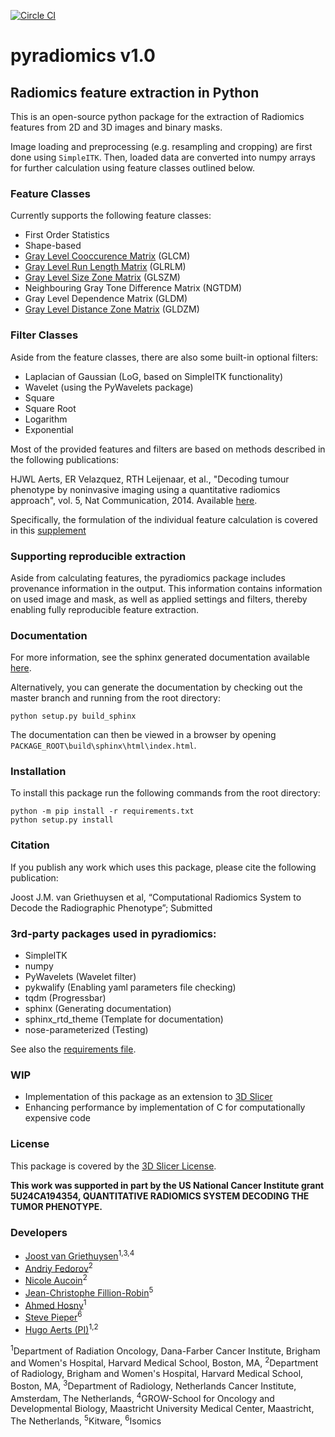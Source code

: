 
[![Circle CI](https://circleci.com/gh/Radiomics/pyradiomics.svg?style=svg&circle-token=a4748cf0de5fad2c12bc93a485282378551c3584)](https://circleci.com/gh/Radiomics/pyradiomics)

# pyradiomics v1.0

## Radiomics feature extraction in Python

This is an open-source python package for the extraction of Radiomics features from 2D and 3D images and 
binary masks.

Image loading and preprocessing (e.g. resampling and cropping) are first done using `SimpleITK`. 
Then, loaded data are converted into numpy arrays for further calculation using feature classes
outlined below.

### Feature Classes
Currently supports the following feature classes:

 - First Order Statistics
 - Shape-based
 - [Gray Level Cooccurence Matrix](https://en.wikipedia.org/wiki/Co-occurrence_matrix) (GLCM)
 - [Gray Level Run Length Matrix](http://www.insight-journal.org/browse/publication/231) (GLRLM)
 - [Gray Level Size Zone Matrix](https://en.wikipedia.org/wiki/Gray_level_size_zone_matrix) (GLSZM)
 - Neighbouring Gray Tone Difference Matrix (NGTDM)
 - Gray Level Dependence Matrix (GLDM)
 - [Gray Level Distance Zone Matrix](http://thibault.biz/Research/ThibaultMatrices/GLDZM/GLDZM.html) (GLDZM)

### Filter Classes
Aside from the feature classes, there are also some built-in optional filters:

- Laplacian of Gaussian (LoG, based on SimpleITK functionality)
- Wavelet (using the PyWavelets package)
- Square
- Square Root
- Logarithm
- Exponential

Most of the provided features and filters are based on methods described in the following publications:

HJWL Aerts, ER Velazquez, RTH Leijenaar, et al., "Decoding tumour phenotype by noninvasive imaging using a quantitative radiomics approach", vol. 5, Nat Communication, 2014. Available [here](http://www.nature.com/ncomms/2014/140603/ncomms5006/full/ncomms5006.html).

Specifically, the formulation of the individual feature calculation is covered in this [supplement](http://www.nature.com/ncomms/2014/140603/ncomms5006/extref/ncomms5006-s1.pdf)

### Supporting reproducible extraction
Aside from calculating features, the pyradiomics package includes provenance information in the
output. This information contains information on used image and mask, as well as applied settings
and filters, thereby enabling fully reproducible feature extraction.

### Documentation

For more information, see the sphinx generated documentation available [here](http://pyradiomics.readthedocs.io/).

Alternatively, you can generate the documentation by checking out the master branch and running from the root directory:

    python setup.py build_sphinx

The documentation can then be viewed in a browser by opening `PACKAGE_ROOT\build\sphinx\html\index.html`. 

### Installation

To install this package run the following commands from the root directory:

    python -m pip install -r requirements.txt
    python setup.py install

### Citation 
If you publish any work which uses this package, please cite the following publication:

Joost J.M. van Griethuysen et al, “Computational Radiomics System to Decode the Radiographic Phenotype”; Submitted

### 3rd-party packages used in pyradiomics:

 - SimpleITK
 - numpy
 - PyWavelets (Wavelet filter)
 - pykwalify (Enabling yaml parameters file checking)
 - tqdm (Progressbar)
 - sphinx (Generating documentation)
 - sphinx_rtd_theme (Template for documentation)
 - nose-parameterized (Testing)

See also the [requirements file](requirements.txt).

### WIP
 - Implementation of this package as an extension to [3D Slicer](https://github.com/Slicer/Slicer)
 - Enhancing performance by implementation of C for computationally expensive code

### License
This package is covered by the [3D Slicer License](LICENSE.txt).

**This work was supported in part by the US National Cancer Institute grant 
5U24CA194354, QUANTITATIVE RADIOMICS SYSTEM DECODING THE TUMOR PHENOTYPE.**

### Developers
 - [Joost van Griethuysen](https://github.com/JoostJM)<sup>1,3,4</sup>
 - [Andriy Fedorov](https://github.com/fedorov)<sup>2</sup>
 - [Nicole Aucoin](https://github.com/naucoin)<sup>2</sup>
 - [Jean-Christophe Fillion-Robin](https://github.com/jcfr)<sup>5</sup>
 - [Ahmed Hosny](https://github.com/ahmedhosny)<sup>1</sup>
 - [Steve Pieper](https://github.com/pieper)<sup>6</sup>
 - [Hugo Aerts (PI)](https://github.com/hugoaerts)<sup>1,2</sup>
 
<sup>1</sup>Department of Radiation Oncology, Dana-Farber Cancer Institute, Brigham and Women's Hospital, Harvard Medical School, Boston, MA,
<sup>2</sup>Department of Radiology, Brigham and Women's Hospital, Harvard Medical School, Boston, MA,
<sup>3</sup>Department of Radiology, Netherlands Cancer Institute, Amsterdam, The Netherlands, 
<sup>4</sup>GROW-School for Oncology and Developmental Biology, Maastricht University Medical Center, Maastricht, The Netherlands,
<sup>5</sup>Kitware,
<sup>6</sup>Isomics
